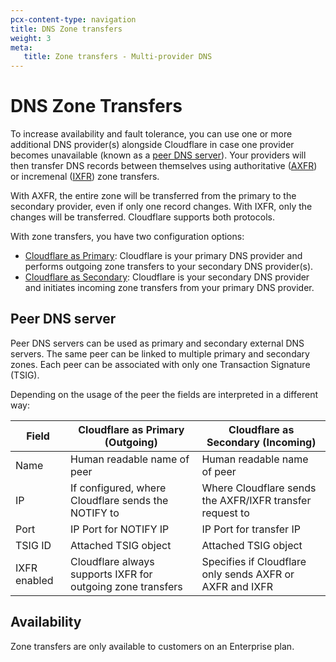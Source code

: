 ```yaml
---
pcx-content-type: navigation
title: DNS Zone transfers
weight: 3
meta:
   title: Zone transfers - Multi-provider DNS
---
```


# DNS Zone Transfers

To increase availability and fault tolerance, you can use one or more additional DNS provider(s) alongside Cloudflare in case one provider becomes unavailable (known as a [peer DNS server](#peer-dns-server)). Your providers will then transfer DNS records between themselves using authoritative ([AXFR](https://datatracker.ietf.org/doc/html/rfc5936)) or incremenal ([IXFR](https://datatracker.ietf.org/doc/html/rfc1995)) zone transfers.

With AXFR, the entire zone will be transferred from the primary to the secondary provider, even if only one record changes. With IXFR, only the changes will be transferred. Cloudflare supports both protocols.

With zone transfers, you have two configuration options:

- [Cloudflare as Primary](/dns/zone-setups/zone-transfers/cloudflare-as-primary/): Cloudflare is your primary DNS provider and performs outgoing zone transfers to your secondary DNS provider(s).
- [Cloudflare as Secondary](/dns/zone-setups/zone-transfers/cloudflare-as-secondary/): Cloudflare is your secondary DNS provider and initiates incoming zone transfers from your primary DNS provider.

## Peer DNS server

Peer DNS servers can be used as primary and secondary external DNS servers. The same peer can be linked to multiple primary and secondary zones. Each peer can be associated with only one Transaction Signature (TSIG).

Depending on the usage of the peer the fields are interpreted in a different way:

| Field | Cloudflare as Primary (Outgoing) | Cloudflare as Secondary (Incoming) |
| --- | --- | --- |
| Name | Human readable name of peer | Human readable name of peer |
| IP | If configured, where Cloudflare sends the NOTIFY to | Where Cloudflare sends the AXFR/IXFR transfer request to |
| Port | IP Port for NOTIFY IP | IP Port for transfer IP |
| TSIG ID | Attached TSIG object | Attached TSIG object |
| IXFR enabled | Cloudflare always supports IXFR for outgoing zone transfers | Specifies if Cloudflare only sends AXFR or AXFR and IXFR |

## Availability

Zone transfers are only available to customers on an Enterprise plan.